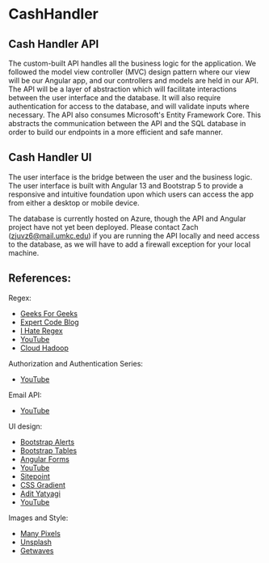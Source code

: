 # CashHandler

## Cash Handler API

The custom-built API handles all the business logic for the application. We followed the model view controller (MVC) design pattern where our view will be our Angular app, and our controllers and models are held in our API. The API will be a layer of abstraction which will facilitate interactions between the user interface and the database. It will also require authentication for access to the database, and will validate inputs where necessary. The API also consumes Microsoft's Entity Framework Core. This abstracts the communication between the API and the SQL database in order to build our endpoints in a more efficient and safe manner.

## Cash Handler UI

The user interface is the bridge between the user and the business logic. The user interface is built with Angular 13 and Bootstrap 5 to provide a responsive and intuitive foundation upon which users can access the app from either a desktop or mobile device.

The database is currently hosted on Azure, though the API and Angular project have not yet been deployed. Please contact Zach (zjuvz6@mail.umkc.edu) if you are running the API locally and need access to the database, as we will have to add a firewall exception for your local machine.

## References:

Regex:

- [Geeks For Geeks](https://www.geeksforgeeks.org/how-to-validate-a-password-using-regular-expressions-in-java/)
- [Expert Code Blog](https://expertcodeblog.wordpress.com/2018/05/21/typescript-regexp/)
- [I Hate Regex](https://ihateregex.io/expr/password/)
- [YouTube](https://www.youtube.com/watch?v=V8GVKAVkTVc)
- [Cloud Hadoop](https://www.cloudhadoop.com/angular-number-validation-example/)

Authorization and Authentication Series:

- [YouTube](https://www.youtube.com/watch?v=633CJ1V01lg)

Email API:

- [YouTube](https://www.youtube.com/watch?v=rMAAp5g7-1Q)

UI design:

- [Bootstrap Alerts](https://getbootstrap.com/docs/4.3/components/alerts/)
- [Bootstrap Tables](https://getbootstrap.com/docs/5.0/content/tables/)
- [Angular Forms](https://angular.io/guide/reactive-forms#validating-form-input)
- [YouTube](https://www.youtube.com/watch?v=akXfF066MY0)
- [Sitepoint](https://www.sitepoint.com/understanding-and-using-rem-units-in-css/)
- [CSS Gradient](https://cssgradient.io/)
- [Adit Yatyagi](https://adityatyagi.com/index.php/2019/12/07/importing-fonts-in-angular/)
- [YouTube](https://www.youtube.com/watch?v=bs1dNMLFWt8)

Images and Style:

- [Many Pixels](https://www.manypixels.co/gallery)
- [Unsplash](https://unsplash.com/)
- [Getwaves](https://getwaves.io/https://newbedev.com/how-to-refresh-a-page-programmatically-in-angular-code-example)
